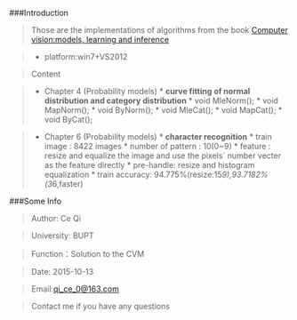 ###Introduction


>Those are the implementations of algorithms from the book [Computer vision:models, learning and inference](http://computervisionmodels.com/) 

> * platform:win7+VS2012

>Content

> * Chapter 4 (Probability models)
    * __curve fitting of normal distribution and category distribution__
    * void MleNorm();
    * void MapNorm();
    * void ByNorm();
    * void MleCat();
    * void MapCat();
    * void ByCat();
    
    
> * Chapter 6 (Probability models)
    * __character recognition__ 
    * train image : 8422 images
    * number of pattern : 10(0~9)
    * feature : resize and equalize the image and use the pixels` number vecter as the feature directly
    * pre-handle: resize and histogram equalization
    * train accuracy: 94.775%(resize:15*9),93.7182%(3*6,faster)
    

###Some Info

>Author: Ce Qi

>University: BUPT

>Function：Solution to the CVM

>Date: 2015-10-13

>Email:qi_ce_0@163.com

>Contact me if you have any questions